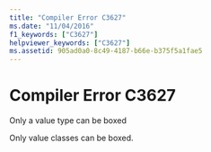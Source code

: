 ```yaml
---
title: "Compiler Error C3627"
ms.date: "11/04/2016"
f1_keywords: ["C3627"]
helpviewer_keywords: ["C3627"]
ms.assetid: 905ad0a0-8c49-4187-b66e-b375f5a1fae5
---
```

# Compiler Error C3627

Only a value type can be boxed

Only value classes can be boxed.

